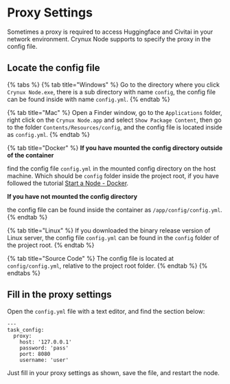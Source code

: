 # Proxy Settings

Sometimes a proxy is required to access Huggingface and Civitai in your network environment. Crynux Node supports to specify the proxy in the config file.

## Locate the config file

{% tabs %}
{% tab title="Windows" %}
Go to the directory where you click `Crynux Node.exe`, there is a sub directory with name `config`, the config file can be found inside with name `config.yml`.
{% endtab %}

{% tab title="Mac" %}
Open a Finder window, go to the `Applications` folder, right click on the `Crynux Node.app`  and select `Show Package Content`, then go to the folder `Contents/Resources/config`, and the config file is located inside as `config.yml`.
{% endtab %}

{% tab title="Docker" %}
**If you have mounted the config directory outside of the container**

find the config file `config.yml` in the mounted config directory on the host machine. Which should be `config` folder inside the project root, if you have followed the tutorial [Start a Node - Docker](start-a-node-docker.md).

**If you have not mounted the config directory**

the config file can be found inside the container as `/app/config/config.yml`.
{% endtab %}

{% tab title="Linux" %}
If you downloaded the binary release version of Linux server, the config file `config.yml` can be found in the `config` folder of the project root.
{% endtab %}

{% tab title="Source Code" %}
The config file is located at `config/config.yml`, relative to the project root folder.
{% endtab %}
{% endtabs %}

## Fill in the proxy settings

Open the `config.yml` file with a text editor, and find the section below:

```
---
task_config:
  proxy:
    host: '127.0.0.1'
    password: 'pass'
    port: 8080
    username: 'user'
```

Just fill in your proxy settings as shown, save the file, and restart the node.
